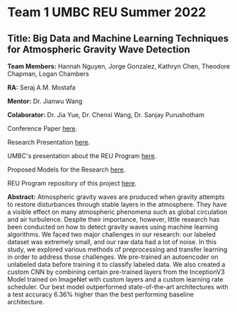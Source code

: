 # **Team 1 UMBC REU Summer 2022** 

## **Title:** Big Data and Machine Learning Techniques for Atmospheric Gravity Wave Detection

**Team Members:** Hannah Nguyen, Jorge Gonzalez, Kathryn Chen, Theodore Chapman, Logan Chambers

**RA:** Seraj A.M. Mostafa

**Mentor:** Dr. Jianwu Wang

**Colaborator:** Dr. Jia Yue, Dr. Chenxi Wang, Dr. Sanjay Purushotham

Conference Paper [here](https://drive.google.com/file/d/152JSxXGsNMnoYXAb4cSZe-In2CdUbGBu/view?usp=sharing).

Research Presentation [here](https://docs.google.com/presentation/d/1LkkplGTAbNV8P4tr6-5cNL_0sotFCIu-q29af-HWL7E/edit?usp=sharing).

UMBC's presentation about the REU Program [here](https://bigdatareu.umbc.edu/summer2022/).

Proposed Models for the Research [here](https://github.com/JLopez662/Big-Data-REU-2022/tree/Big-Data-REU-2022-Team-1/Proposed-models/Model-customization).

REU Program repository of this project [here](https://github.com/big-data-lab-umbc/big-data-reu/tree/main/2022-projects/team-1/Proposed-models/Model-customization).

**Abstract:** Atmospheric gravity waves are produced when gravity attempts to restore disturbances through stable layers in the atmosphere. They have a visible effect on many atmospheric phenomena such as global circulation and air turbulence. Despite their importance, however, little research has been conducted on how to detect gravity waves using machine learning algorithms. We faced two major challenges in our research: our labeled dataset was extremely small, and our raw data had a lot of noise. In this study, we explored various methods of preprocessing and transfer learning in order to address those challenges. We pre-trained an autoencoder on unlabeled data before training it to classify labeled data. We also created a custom CNN by combining certain pre-trained layers from the InceptionV3 Model trained on ImageNet with custom layers and a custom learning rate scheduler. Our best model outperformed state-of-the-art architectures with a test accuracy 6.36% higher than the best performing baseline architecture.
